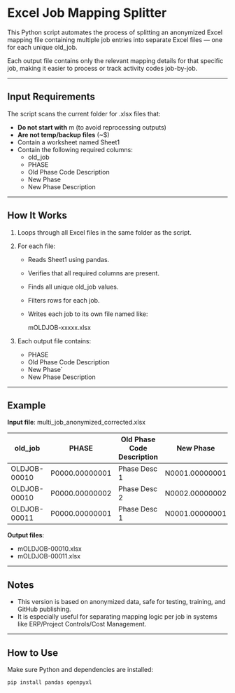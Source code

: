 # Excel Job Mapping Splitter

This Python script automates the process of splitting an anonymized Excel mapping file containing multiple job entries into separate Excel files — one for each unique old_job.

Each output file contains only the relevant mapping details for that specific job, making it easier to process or track activity codes job-by-job.

---

## Input Requirements

The script scans the current folder for .xlsx files that:

- **Do not start with** m (to avoid reprocessing outputs)
- **Are not temp/backup files** (~$)
- Contain a worksheet named Sheet1
- Contain the following required columns:
  - old_job
  - PHASE
  - Old Phase Code Description
  - New Phase
  - New Phase Description

---

## How It Works

1. Loops through all Excel files in the same folder as the script.
2. For each file:
   - Reads Sheet1 using pandas.
   - Verifies that all required columns are present.
   - Finds all unique old_job values.
   - Filters rows for each job.
   - Writes each job to its own file named like:
     
     mOLDJOB-xxxxx.xlsx
     
3. Each output file contains:
   - PHASE
   - Old Phase Code Description
   - New Phase`
   - New Phase Description

---

## Example

**Input file**: multi_job_anonymized_corrected.xlsx

| old_job       | PHASE           | Old Phase Code Description | New Phase        | New Phase Description |
|---------------|------------------|-----------------------------|------------------|------------------------|
| OLDJOB-00010  | P0000.00000001   | Phase Desc 1               | N0001.00000001   | New Phase Desc 1       |
| OLDJOB-00010  | P0000.00000002   | Phase Desc 2               | N0002.00000002   | New Phase Desc 2       |
| OLDJOB-00011  | P0000.00000001   | Phase Desc 1               | N0001.00000001   | New Phase Desc 1       |

**Output files**:
- mOLDJOB-00010.xlsx
- mOLDJOB-00011.xlsx

---

## Notes

- This version is based on anonymized data, safe for testing, training, and GitHub publishing.
- It is especially useful for separating mapping logic per job in systems like ERP/Project Controls/Cost Management.

---

## How to Use

Make sure Python and dependencies are installed:

```bash
pip install pandas openpyxl



